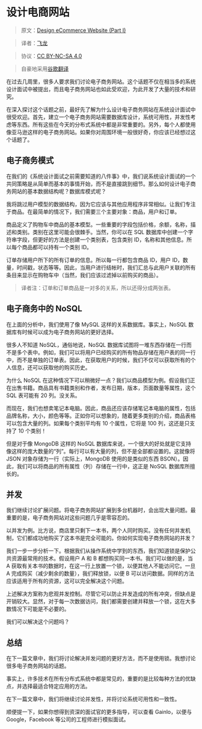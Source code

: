 # 设计电商网站

> 原文：[Design eCommerce Website (Part I)](http://blog.gainlo.co/index.php/2016/08/22/design-ecommerce-website-part/#comment-15216)

> 译者：[飞龙](https://github.com/wizardforcel)

> 协议：[CC BY-NC-SA 4.0](http://creativecommons.org/licenses/by-nc-sa/4.0/)

> 自豪地采用[谷歌翻译](https://translate.google.cn/)

在过去几周里，很多人要求我们讨论电子商务网站。这个话题不仅在相当多的系统设计面试中被提出，而且电子商务网站也如此受欢迎，为此开发了大量的技术和研究。

在深入探讨这个话题之前，最好先了解为什么设计电子商务网站在系统设计面试中很受欢迎。首先，建立一个电子商务网站需要数据库设计，系统可用性，并发性考虑等东西。所有这些在今天的分布式系统中都是非常重要的。另外，每个人都使用像亚马逊这样的电子商务网站。如果你对周围环境一般很好奇，你应该已经想过这个话题了。

## 电子商务模式

在我们的《系统设计面试之前需要知道的八件事》中，我们说系统设计面试的一个共同策略是从简单而基本的事情开始，而不是直接跳到细节。那么如何设计电子商务网站的基本数据结构呢？数据库模式呢？

我将跳过用户模型的数据结构，因为它应该与其他应用程序非常相似。让我们专注于商品。在最简单的情况下，我们需要三个主要对象：商品，用户和订单。

商品定义了购物车中商品的基本模型。一些重要的字段包括价格，余额，名称，描述和类别。类别在这里可能会很棘手。当然，你可以在 SQL 数据库中创建一个字符串字段，但更好的方法是创建一个类别表，包含类别 ID，名称和其他信息。所以每个商品都可以持有一个类别 ID。

订单存储用户所下的所有订单的信息。所以每一行都包含商品 ID，用户 ID，数量，时间戳，状态等等。因此，当用户进行结帐时，我们汇总与此用户关联的所有条目来显示在购物车中（当然，我们应该过滤掉以前购买的商品）。

> 译者注：订单和订单商品是一对多的关系，所以还得分成两张表。

## 电子商务中的 NoSQL

在上面的分析中，我们使用了像 MySQL 这样的关系数据库。事实上，NoSQL 数据库有时候可以成为电子商务网站的更好选择。

很多人不知道 NoSQL，通俗地说，NoSQL 数据库试图将一堆东西存储在一行而不是多个表中。例如，我们可以将用户已经购买的所有物品存储在用户表的同一行中，而不是单独的订单表。因此，在获取用户的时候，我们不仅可以获取所有的个人信息，还可以获取他的购买历史。

为什么 NoSQL 在这种情况下可以稍微好一点？我们以商品模型为例。假设我们正在出售书籍。商品具有书籍类别和作者，发布日期，版本，页面数量等属性，这个 SQL 表可能有 20 列。没关系。

而现在，我们也想卖笔记本电脑。因此，商品还应该存储笔记本电脑的属性，包括品牌名称，大小，颜色等等。正如你可以想象的，随着更多类别的介绍，商品表格可以包含大量的列。如果每个类别平均有 10 个属性，它将是 100 列，这还是只支持了 10 个类别！

但是对于像 MongoDB 这样的 NoSQL 数据库来说，一个很大的好处就是它支持像这样的庞大数量的“列”。每行可以有大量的列，但不是全部都设置的。这就像将 JSON 对象存储为一行（实际上，MongoDB 使用的是类似的东西 BSON）。因此，我们可以将商品的所有属性（列）存储在一行中，这正是 NoSQL 数据库所擅长的。

## 并发

我们继续讨论扩展问题。将电子商务网站扩展到多台机器时，会出现大量问题。最重要的是，电子商务网站对这些问题几乎是零容忍的。

以并发为例。比方说，商店里只剩下一本书，两个人同时购买。没有任何并发​​机制，它们都成功地购买了这本书是完全可能的。你如何实现电子商务网站的并发？

我们一步一步分析一下。根据我们从操作系统中学到的东西，我们知道锁是保护公共资源最常用的技术。假设用户 A 和 B 都想购买同一本书。我们可以做的是，当 A 获取有关本书的数据时，在这一行上放置一个锁，以便其他人不能访问它。一旦 A 完成购买（减少剩余的数量），我们释放锁，以便 B 可以访问数据。同样的方法应该适用于所有的资源，这可以完全解决这个问题。

上述解决方案称为悲观并发控制。尽管它可以防止并发造成的所有冲突，但缺点是开销较大。显然，对于每一次数据访问，我们都需要创建并释放一个锁，这在大多数情况下可能是不必要的。

我们可以解决这个问题吗？

## 总结

在下一篇文章中，我们将讨论解决并发问题的更好方法，而不是使用锁。我想讨论很多电子商务网站的话题。

事实上，许多技术在所有分布式系统中都是常见的，重要的是比较每种方法的优缺点，并选择最适合特定应用的方法。

在下一篇文章中，我们将继续讨论并发性，并将讨论系统可用性和一致性。

顺便提一下，如果你想得到资深的面试官的更多指导，可以查看 Gainlo，以便与 Google，Facebook 等公司的工程师进行模拟面试。
